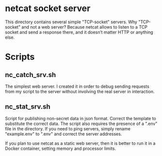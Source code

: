 # netcat socket server
This directory contains several simple "TCP-socket" servers.
Why "TCP-socket" and not a web server? Because netcat allows to listen to a TCP socket and send a response there, and it doesn’t matter HTTP or anything else.

# Scripts
## nc_catch_srv.sh
The simplest web server. I created it in order to debug sending requests from my script to the server without involving the real server in interaction.

## nc_stat_srv.sh
Script for publishing non-secret data in json format. Correct the template to substitute the correct data. The script also requires the presence of a ".env" file in the directory. If you need to ping servers, simply rename "example.env" to ".env" and correct the server addresses.

If you plan to use netcat as a static web server, then it is better to run it in a Docker container, setting memory and processor limits.
